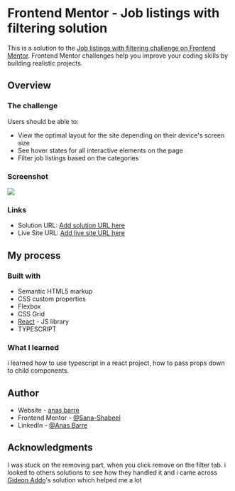 # Frontend Mentor - Job listings with filtering solution

This is a solution to the [Job listings with filtering challenge on Frontend Mentor](https://www.frontendmentor.io/challenges/job-listings-with-filtering-ivstIPCt). Frontend Mentor challenges help you improve your coding skills by building realistic projects.

## Overview

### The challenge

Users should be able to:

- View the optimal layout for the site depending on their device's screen size
- See hover states for all interactive elements on the page
- Filter job listings based on the categories

### Screenshot

![](./screenshot.jpg)

### Links

- Solution URL: [Add solution URL here](https://your-solution-url.com)
- Live Site URL: [Add live site URL here](https://your-live-site-url.com)

## My process

### Built with

- Semantic HTML5 markup
- CSS custom properties
- Flexbox
- CSS Grid
- [React](https://reactjs.org/) - JS library
- TYPESCRIPT

### What I learned

i learned how to use typescript in a react project, how to pass props down to child components.

## Author

- Website - [anas barre](https://anas-barre.netlify.app/)
- Frontend Mentor - [@Sana-Shabeel](https://www.frontendmentor.io/profile/Sana-Shabeel)
- LinkedIn - [@Anas Barre](https://www.linkedin.com/in/anas-barre-93303723a/)

## Acknowledgments

I was stuck on the removing part, when you click remove on the filter tab. i looked to others solutions to see how they handled it and i came across [Gideon Addo](https://github.com/wuzgood98/job-listings-with-filtering)'s solution which helped me a lot
